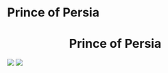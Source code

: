 # Prince of Persia
<h1 align="center">Prince of Persia</h1>
<img src="https://staticctf.ubisoft.com/J3yJr34U2pZ2Ieem48Dwy9uqj5PNUQTn/4kvUGP06XxwIDPMDgrganQ/d022a2a43a52926fc81f9c8784d24f1b/media0.jpg" />
<img src="https://themepack.me/i/c/749x467/media/g/94/prince-persia-theme-1.jpg" />
